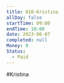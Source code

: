 ```yaml
---
title: 010-Kristina
allDay: false
startTime: 09:00
endTime: 10:00
date: 2023-06-07
completed: null
Money: 0
Status:
  - Paid
---
```

#Kristina 

